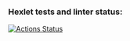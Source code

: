 ### Hexlet tests and linter status:
[![Actions Status](https://github.com/marivanno/frontend-project-lvl2/workflows/hexlet-check/badge.svg)](https://github.com/marivanno/frontend-project-lvl2/actions)